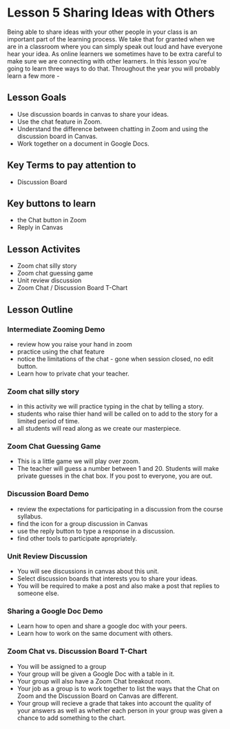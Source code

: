 # Lesson 5 Sharing Ideas with Others
Being able to share ideas with your other people in your class is an important part of the learning process.  We take that for granted when we are in a classroom where you can simply speak out loud and have everyone hear your idea.  As online learners we sometimes have to be extra careful to make sure we are connecting with other learners.  In this lesson you're going to learn three ways to do that.  Throughout the year you will probably learn a few more - 

## Lesson Goals
- Use discussion boards in canvas to share your ideas.
- Use the chat feature in Zoom.
- Understand the difference between chatting in Zoom and using the discussion board in Canvas.
- Work together on a document in Google Docs.

## Key Terms to pay attention to
- Discussion Board

## Key buttons to learn
- the Chat button in Zoom
- Reply in Canvas

## Lesson Activites
- Zoom chat silly story
- Zoom chat guessing game
- Unit review discussion
- Zoom Chat / Discussion Board T-Chart

## Lesson Outline

### Intermediate Zooming Demo
- review how you raise your hand in zoom
- practice using the chat feature
- notice the limitations of the chat - gone when session closed, no edit button.
- Learn how to private chat your teacher.

### Zoom chat silly story
- in this activity we will practice typing in the chat by telling a story.
- students who raise thier hand will be called on to add to the story for a limited period of time.
- all students will read along as we create our masterpiece.

### Zoom Chat Guessing Game
- This is a little game we will play over zoom.
- The teacher will guess a number between 1 and 20.  Students will make private guesses in the chat box.  If you post to everyone, you are out.

### Discussion Board Demo
- review the expectations for participating in a discussion from the course syllabus.
- find the icon for a group discussion in Canvas
- use the reply button to type a response in a discussion.
- find other tools to participate apropriately.

### Unit Review Discussion
- You will see discussions in canvas about this unit.
- Select discussion boards that interests you to share your ideas.
- You will be required to make a post and also make a post that replies to someone else.

### Sharing a Google Doc Demo
- Learn how to open and share a google doc with your peers.
- Learn how to work on the same document with others.

### Zoom Chat vs. Discussion Board T-Chart
- You will be assigned to a group
- Your group will be given a Google Doc with a table in it.
- Your group will also have a Zoom Chat breakout room.
- Your job as a group is to work together to list the ways that the Chat on Zoom and the Discussion Board on Canvas are different.
- Your group will recieve a grade that takes into account the quality of your answers as well as whether each person in your group was given a chance to add something to the chart.
